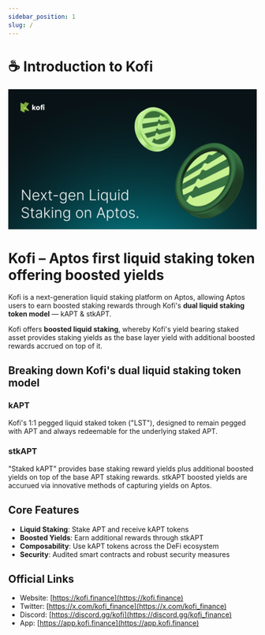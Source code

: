 ```yaml
---
sidebar_position: 1
slug: /
---
```


# ☕ Introduction to Kofi

![Kofi Finance Banner](intoduction-banner.webp)

# Kofi – Aptos first liquid staking token offering boosted yields

Kofi is a next-generation liquid staking platform on Aptos, allowing Aptos users to earn boosted staking rewards through Kofi's **dual liquid staking token model** — kAPT & stkAPT.

Kofi offers **boosted liquid staking**, whereby Kofi's yield bearing staked asset provides staking yields as the base layer yield with additional boosted rewards accrued on top of it.  

## Breaking down Kofi's dual liquid staking token model

### kAPT

Kofi's 1:1 pegged liquid staked token ("LST"), designed to remain pegged with APT and always redeemable for the underlying staked APT.  

### stkAPT

"Staked kAPT" provides base staking reward yields plus additional boosted yields on top of the base APT staking rewards. stkAPT boosted yields are accurued via innovative methods of capturing yields on Aptos.

## Core Features

- **Liquid Staking**: Stake APT and receive kAPT tokens
- **Boosted Yields**: Earn additional rewards through stkAPT
- **Composability**: Use kAPT tokens across the DeFi ecosystem
- **Security**: Audited smart contracts and robust security measures

## Official Links

- Website: [https://kofi.finance](https://kofi.finance)
- Twitter: [https://x.com/kofi_finance](https://x.com/kofi_finance)
- Discord: [https://discord.gg/kofi](https://discord.gg/kofi_finance)
- App: [https://app.kofi.finance](https://app.kofi.finance)
